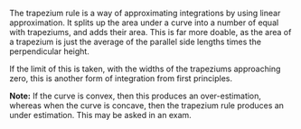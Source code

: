 The trapezium rule is a way of approximating integrations by using linear approximation. It splits up the area under a curve into a number of equal with trapeziums, and adds their area. This is far more doable, as the area of a trapezium is just the average of the parallel side lengths times the perpendicular height.

If the limit of this is taken, with the widths of the trapeziums approaching zero, this is another form of integration from first principles.

**Note:** If the curve is convex, then this produces an over-estimation, whereas when the curve is concave, then the trapezium rule produces an under estimation. This may be asked in an exam.